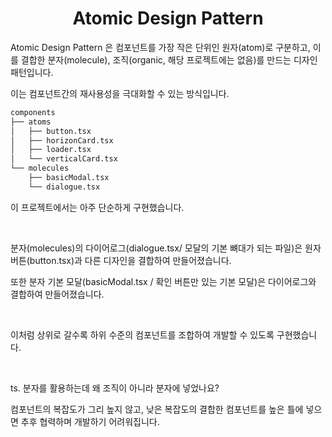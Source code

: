 <h1 align='center'>Atomic Design Pattern</h1>
<p>Atomic Design Pattern 은 컴포넌트를 가장 작은 단위인 원자(atom)로 구분하고, 이를 결합한 분자(molecule), 조직(organic, 해당 프로젝트에는 없음)를 만드는 디자인 패턴입니다.</p>
<p>이는 컴포넌트간의 재사용성을 극대화할 수 있는 방식입니다.</p>

```bash
components
├── atoms
│   ├── button.tsx
│   ├── horizonCard.tsx
│   ├── loader.tsx
│   └── verticalCard.tsx
└── molecules
    ├── basicModal.tsx
    └── dialogue.tsx
```

<p>이 프로젝트에서는 아주 단순하게 구현했습니다.</p>
</br>

<p>분자(molecules)의 다이어로그(dialogue.tsx/ 모달의 기본 뼈대가 되는 파일)은 원자 버튼(button.tsx)과 다른 디자인을 결합하여 만들어졌습니다.</p>
<p>또한 분자 기본 모달(basicModal.tsx / 확인 버튼만 있는 기본 모달)은 다이어로그와 결합하여 만들어졌습니다.</p>
</br>
<p>이처럼 상위로 갈수록 하위 수준의 컴포넌트를 조합하여 개발할 수 있도록 구현했습니다.</p>

</br>
<p>ts. 분자를 활용하는데 왜 조직이 아니라 분자에 넣었나요?</p>
<p>컴포넌트의 복잡도가 그리 높지 않고, 낮은 복잡도의 결합한 컴포넌트를 높은 틀에 넣으면 추후 협력하며 개발하기 어려워집니다.</p>


